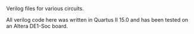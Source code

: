 Verilog files for various circuits. 

All verilog code here was written in Quartus II 15.0 and has been tested on an Altera DE1-Soc board.
